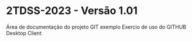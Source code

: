 # 2TDSS-2023 - Versão 1.01
Área de documentação do projeto GIT exemplo
Exercio de uso do GITHUB Desktop Client
